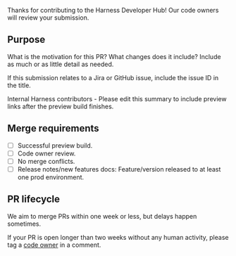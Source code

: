 Thanks for contributing to the Harness Developer Hub! Our code owners will review your submission.

## Purpose

What is the motivation for this PR? What changes does it include? Include as much or as little detail as needed.

If this submission relates to a Jira or GitHub issue, include the issue ID in the title.

Internal Harness contributors - Please edit this summary to include preview links after the preview build finishes.

## Merge requirements

- [ ] Successful preview build.
- [ ] Code owner review.
- [ ] No merge conflicts.
- [ ] Release notes/new features docs: Feature/version released to at least one prod environment.

## PR lifecycle

We aim to merge PRs within one week or less, but delays happen sometimes.

If your PR is open longer than two weeks without any human activity, please tag a [code owner](https://github.com/harness/developer-hub/blob/main/.github/CODEOWNERS) in a comment.
